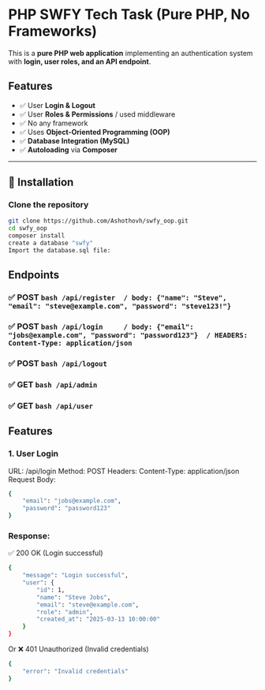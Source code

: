 # PHP SWFY Tech Task (Pure PHP, No Frameworks)

This is a **pure PHP web application** implementing an authentication system with **login, user roles, and an API endpoint**.

## Features
- ✅ User **Login & Logout**
- ✅ User **Roles & Permissions** / used middleware
- ✅ No any framework
- ✅ Uses **Object-Oriented Programming (OOP)** 
- ✅ **Database Integration (MySQL)**
- ✅ **Autoloading** via **Composer**

---

## 📂 Installation

### Clone the repository
```bash
git clone https://github.com/Ashothovh/swfy_oop.git
cd swfy_oop
composer install
create a database "swfy"
Import the database.sql file:
```
## Endpoints
### ✅ POST ```bash /api/register  / body: {"name": "Steve", "email": "steve@example.com", "password": "steve123!"} ```
### ✅ POST ```bash /api/login     / body: {"email": "jobs@example.com", "password": "password123"}  / HEADERS: Content-Type: application/json ```
### ✅ POST ```bash /api/logout ``` 
### ✅ GET ```bash /api/admin ```       
### ✅ GET ```bash /api/user ```       

## Features
### 1. **User Login**
URL: /api/login
Method: POST
Headers: Content-Type: application/json
Request Body:
```bash
{
    "email": "jobs@example.com",
    "password": "password123"
}
```
### Response:
✅ 200 OK (Login successful)
```bash
{
    "message": "Login successful",
    "user": {
        "id": 1,
        "name": "Steve Jobs",
        "email": "steve@example.com",
        "role": "admin",
        "created_at": "2025-03-13 10:00:00"
    }
}
```
Or
❌ 401 Unauthorized (Invalid credentials)
```bash
{
    "error": "Invalid credentials"
}
```


